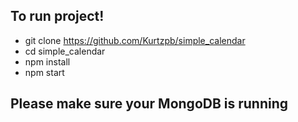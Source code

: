 ## To run project!

- git clone https://github.com/Kurtzpb/simple_calendar
- cd simple_calendar
- npm install
- npm start

## Please make sure your MongoDB is running
